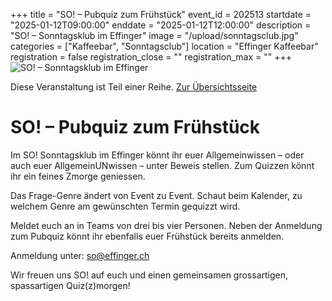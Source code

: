 +++
title = "SO! – Pubquiz zum Frühstück"
event_id = 202513
startdate = "2025-01-12T09:00:00"
enddate = "2025-01-12T12:00:00"
description = "SO! – Sonntagsklub im Effinger"
image = "/upload/sonntagsclub.jpg"
categories = ["Kaffeebar", "Sonntagsclub"]
location = "Effinger Kaffeebar"
registration = false
registration_close = ""
registration_max = ""
+++
![SO! – Sonntagsklub im Effinger](/upload/sonntagsclub.jpg)
       
Diese Veranstaltung ist Teil einer Reihe. [Zur Übersichtsseite](/sonntagsclub)

# SO! – Pubquiz zum Frühstück
Im SO! Sonntagsklub im Effinger könnt ihr euer Allgemeinwissen – oder auch euer AllgemeinUNwissen – unter Beweis stellen. Zum Quizzen könnt ihr ein feines Zmorge geniessen.

Das Frage-Genre ändert von Event zu Event. Schaut beim Kalender, zu welchem Genre am gewünschten Termin gequizzt wird.

Meldet euch an in Teams von drei bis vier Personen. Neben der Anmeldung zum Pubquiz könnt ihr ebenfalls euer Frühstück bereits anmelden.

Anmeldung unter: so@effinger.ch

Wir freuen uns SO! auf euch und einen gemeinsamen grossartigen, spassartigen Quiz(z)morgen!
